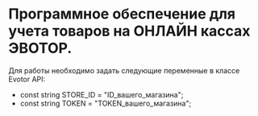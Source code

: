 # Программное обеспечение для учета товаров на ОНЛАЙН кассах ЭВОТОР.

Для работы необходимо задать следующие переменные в классе Evotor API:
* const string STORE_ID = "ID_вашего_магазина";
* const string TOKEN = "TOKEN_вашего_магазина";
